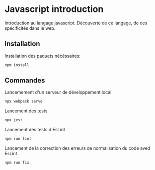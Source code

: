 # Javascript introduction

Introduction au langage javascript. Découverte de ce langage, de ces spécificités dans le web.


## Installation

Installation des paquets nécéssaires:
```bash
npm install
```


## Commandes

Lancemement d'un serveur de développement local

```bash
npx webpack serve
```


Lancement des tests

```bash
npx jest
```

Lancement des tests d'EsLint

```bash
npm run lint
```

Lancement de la correction des erreurs de normalisation du code aved EsLint
```bash
npm run fix
```

